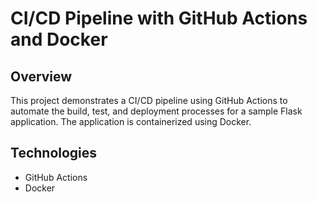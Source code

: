 # CI/CD Pipeline with GitHub Actions and Docker

## Overview
This project demonstrates a CI/CD pipeline using GitHub Actions to automate the build, test, and deployment processes for a sample Flask application. The application is containerized using Docker.

## Technologies
- GitHub Actions
- Docker

